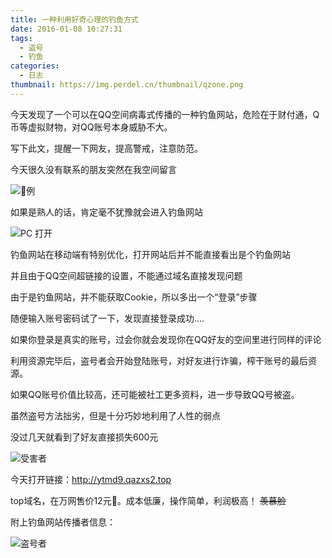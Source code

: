 ```yaml
---
title: 一种利用好奇心理的钓鱼方式
date: 2016-01-08 10:27:31
tags:
  - 盗号
  - 钓鱼
categories:
  - 日志
thumbnail: https://img.perdel.cn/thumbnail/qzone.png
---
```


今天发现了一个可以在QQ空间病毒式传播的一种钓鱼网站，危险在于财付通，Q币等虚拟财物，对QQ账号本身威胁不大。

写下此文，提醒一下网友，提高警戒，注意防范。

<!--more-->

今天很久没有联系的朋友突然在我空间留言

![例](https://img.perdel.cn/article/hacking/1-1.png)

如果是熟人的话，肯定毫不犹豫就会进入钓鱼网站

![PC 打开](https://img.perdel.cn/article/hacking/1-2.png)

钓鱼网站在移动端有特别优化，打开网站后并不能直接看出是个钓鱼网站

并且由于QQ空间超链接的设置，不能通过域名直接发现问题

由于是钓鱼网站，并不能获取Cookie，所以多出一个“登录”步骤

随便输入账号密码试了一下，发现直接登录成功....

如果你登录是真实的账号，过会你就会发现你在QQ好友的空间里进行同样的评论

利用资源完毕后，盗号者会开始登陆账号，对好友进行诈骗，榨干账号的最后资源。

如果QQ账号价值比较高，还可能被社工更多资料，进一步导致QQ号被盗。

虽然盗号方法拙劣，但是十分巧妙地利用了人性的弱点

没过几天就看到了好友直接损失600元 

![受害者](https://img.perdel.cn/article/hacking/1-3.png)

今天打开链接：http://ytmd9.qazxs2.top

top域名，在万网售价12元。成本低廉，操作简单，利润极高！ ~~羡慕脸~~

附上钓鱼网站传播者信息：

![盗号者](https://img.perdel.cn/article/hacking/1-4.png)